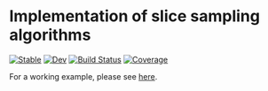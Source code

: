 # Implementation of slice sampling algorithms

[![Stable](https://img.shields.io/badge/docs-stable-blue.svg)](https://TuringLang.org/SliceSampling.jl/stable/)
[![Dev](https://img.shields.io/badge/docs-dev-blue.svg)](https://TuringLang.org/SliceSampling.jl/dev/)
[![Build Status](https://github.com/TuringLang/SliceSampling.jl/actions/workflows/CI.yml/badge.svg?branch=main)](https://github.com/Red-Portal/SliceSampling.jl/actions/workflows/CI.yml?query=branch%3Amain)
[![Coverage](https://codecov.io/gh/TuringLang/SliceSampling.jl/branch/main/graph/badge.svg)](https://codecov.io/gh/Red-Portal/SliceSampling.jl)


For a working example, please see [here](https://turinglang.org/SliceSampling.jl/dev/general/). 
